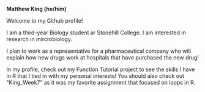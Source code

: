 **Matthew King (he/him)**

Welcome to my Github profile!

I am a third-year Biology student ar Stonehill College. I am interested in research in mircrobiology. 

I plan to work as a representative for a pharmaceutical company who will explain how new drugs work at hospitals that have purchased the new drug!

In my profile, check out my Function Tutorial project to see the skills I have in R that I tied in with my personal interests! You should also check out "King_Week7" as it was my favorite assignment that focused on loops in R. 
<!---
matthewking7/matthewking7 is a ✨ special ✨ repository because its `README.md` (this file) appears on your GitHub profile.
You can click the Preview link to take a look at your changes.
--->
